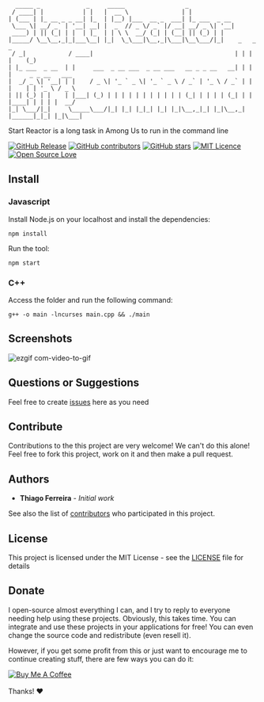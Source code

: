```console
  _____ _             _     _____                 _
 / ____| |           | |   |  __ \               | |
| (___ | |_ __ _ _ __| |_  | |__) |___  __ _  ___| |_ ___  _ __
 \___ \| __/ _` | '__| __| |  _  // _ \/ _` |/ __| __/ _ \| '__|
 ____) | || (_| | |  | |_  | | \ \  __/ (_| | (__| || (_) | |
|_____/ \__\__,_|_|___\__| |_|  \_\___|\__,_|\___|\__\___/|_|    _   _      _
 / _|            / ____|                                        | | | |    (_)
| |_ ___  _ __  | |     ___  _ __ ___  _ __ ___   __ _ _ __   __| | | |     _ _ __   ___
|  _/ _ \| '__| | |    / _ \| '_ ` _ \| '_ ` _ \ / _` | '_ \ / _` | | |    | | '_ \ / _ \
| || (_) | |    | |___| (_) | | | | | | | | | | | (_| | | | | (_| | | |____| | | | |  __/
|_| \___/|_|     \_____\___/|_| |_| |_|_| |_| |_|\__,_|_| |_|\__,_| |______|_|_| |_|\___|
```

Start Reactor is a long task in Among Us to run in the command line

[![GitHub Release](https://img.shields.io/github/release/thiagodnf/start-reactor-for-command-line.svg)](https://github.com/thiagodnf/start-reactor-for-command-line/releases/latest)
[![GitHub contributors](https://img.shields.io/github/contributors/thiagodnf/start-reactor-for-command-line.svg)](https://github.com/thiagodnf/start-reactor-for-command-line/graphs/contributors)
[![GitHub stars](https://img.shields.io/github/stars/thiagodnf/start-reactor-for-command-line.svg)](https://github.com/almende/thiagodnf/start-reactor-for-command-line)
[![MIT Licence](https://badges.frapsoft.com/os/mit/mit.svg?v=103)](https://opensource.org/licenses/mit-license.php)
[![Open Source Love](https://badges.frapsoft.com/os/v1/open-source.svg?v=103)](https://github.com/ellerbrock/open-source-badges/)

## Install

### Javascript

Install Node.js on your localhost and install the dependencies:

```console
npm install
```

Run the tool:

```console
npm start
```

### C++

Access the folder and run the following command:

```console
g++ -o main -lncurses main.cpp && ./main
```

## Screenshots

![ezgif com-video-to-gif](https://user-images.githubusercontent.com/114015/103257681-33d1af00-4960-11eb-9a42-f8439fcadcdd.gif)

## Questions or Suggestions

Feel free to create <a href="https://github.com/thiagodnf/start-reactor-for-command-line/issues">issues</a> here as you need

## Contribute

Contributions to the this project are very welcome! We can't do this alone! Feel free to fork this project, work on it and then make a pull request.

## Authors

* **Thiago Ferreira** - *Initial work*

See also the list of [contributors](https://github.com/thiagodnf/start-reactor-for-command-line/graphs/contributors) who participated in this project.

## License

This project is licensed under the MIT License - see the [LICENSE](LICENSE) file for details

## Donate

I open-source almost everything I can, and I try to reply to everyone needing help using these projects. Obviously, this takes time. You can integrate and use these projects in your applications for free! You can even change the source code and redistribute (even resell it).

However, if you get some profit from this or just want to encourage me to continue creating stuff, there are few ways you can do it:

<a href="https://www.buymeacoffee.com/thiagodnf" target="_blank">
  <img src="https://www.buymeacoffee.com/assets/img/guidelines/download-assets-sm-2.svg" alt="Buy Me A Coffee">
</a>
<br/>
<br/>
Thanks! ❤️
